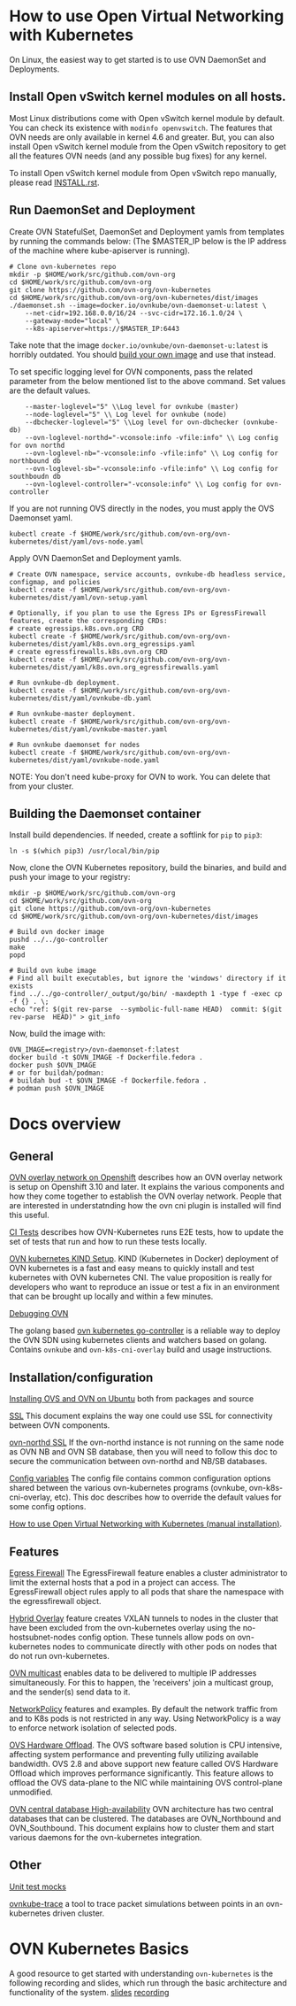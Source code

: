 # How to use Open Virtual Networking with Kubernetes

On Linux, the easiest way to get started is to use OVN DaemonSet and Deployments.

## Install Open vSwitch kernel modules on all hosts.

Most Linux distributions come with Open vSwitch kernel module by default.  You
can check its existence with `modinfo openvswitch`.  The features that OVN
needs are only available in kernel 4.6 and greater. But, you can also install
Open vSwitch kernel module from the Open vSwitch repository to get all the
features OVN needs (and any possible bug fixes) for any kernel.

To install Open vSwitch kernel module from Open vSwitch repo manually, please
read [INSTALL.rst](https://docs.openvswitch.org/en/latest/intro/install/). 

## Run DaemonSet and Deployment

Create OVN StatefulSet, DaemonSet and Deployment yamls from templates by running the commands below:
(The $MASTER_IP below is the IP address of the machine where kube-apiserver is
running).

```
# Clone ovn-kubernetes repo
mkdir -p $HOME/work/src/github.com/ovn-org
cd $HOME/work/src/github.com/ovn-org
git clone https://github.com/ovn-org/ovn-kubernetes
cd $HOME/work/src/github.com/ovn-org/ovn-kubernetes/dist/images
./daemonset.sh --image=docker.io/ovnkube/ovn-daemonset-u:latest \
    --net-cidr=192.168.0.0/16/24 --svc-cidr=172.16.1.0/24 \
    --gateway-mode="local" \
    --k8s-apiserver=https://$MASTER_IP:6443
```

Take note that the image `docker.io/ovnkube/ovn-daemonset-u:latest` is horribly outdated. You should [build your own image](#building-the-daemonset-container) and use that instead.

To set specific logging level for OVN components, pass the related parameter from the below mentioned
list to the above command. Set values are the default values.
```
    --master-loglevel="5" \\Log level for ovnkube (master)
    --node-loglevel="5" \\ Log level for ovnkube (node)
    --dbchecker-loglevel="5" \\Log level for ovn-dbchecker (ovnkube-db)
    --ovn-loglevel-northd="-vconsole:info -vfile:info" \\ Log config for ovn northd
    --ovn-loglevel-nb="-vconsole:info -vfile:info" \\ Log config for northbound db
    --ovn-loglevel-sb="-vconsole:info -vfile:info" \\ Log config for southboudn db
    --ovn-loglevel-controller="-vconsole:info" \\ Log config for ovn-controller
```

If you are not running OVS directly in the nodes, you must apply the OVS Daemonset yaml.
```
kubectl create -f $HOME/work/src/github.com/ovn-org/ovn-kubernetes/dist/yaml/ovs-node.yaml
```

Apply OVN DaemonSet and Deployment yamls.

```
# Create OVN namespace, service accounts, ovnkube-db headless service, configmap, and policies
kubectl create -f $HOME/work/src/github.com/ovn-org/ovn-kubernetes/dist/yaml/ovn-setup.yaml

# Optionally, if you plan to use the Egress IPs or EgressFirewall features, create the corresponding CRDs:
# create egressips.k8s.ovn.org CRD
kubectl create -f $HOME/work/src/github.com/ovn-org/ovn-kubernetes/dist/yaml/k8s.ovn.org_egressips.yaml
# create egressfirewalls.k8s.ovn.org CRD
kubectl create -f $HOME/work/src/github.com/ovn-org/ovn-kubernetes/dist/yaml/k8s.ovn.org_egressfirewalls.yaml

# Run ovnkube-db deployment.
kubectl create -f $HOME/work/src/github.com/ovn-org/ovn-kubernetes/dist/yaml/ovnkube-db.yaml

# Run ovnkube-master deployment.
kubectl create -f $HOME/work/src/github.com/ovn-org/ovn-kubernetes/dist/yaml/ovnkube-master.yaml

# Run ovnkube daemonset for nodes
kubectl create -f $HOME/work/src/github.com/ovn-org/ovn-kubernetes/dist/yaml/ovnkube-node.yaml
```

NOTE: You don't need kube-proxy for OVN to work. You can delete that from your
cluster.

## Building the Daemonset container

Install build dependencies. If needed, create a softlink for `pip` to `pip3`:
~~~
ln -s $(which pip3) /usr/local/bin/pip
~~~

Now, clone the OVN Kubernetes repository, build the binaries, and build and push your image to your registry:
~~~
mkdir -p $HOME/work/src/github.com/ovn-org
cd $HOME/work/src/github.com/ovn-org
git clone https://github.com/ovn-org/ovn-kubernetes
cd $HOME/work/src/github.com/ovn-org/ovn-kubernetes/dist/images

# Build ovn docker image
pushd ../../go-controller
make
popd

# Build ovn kube image
# Find all built executables, but ignore the 'windows' directory if it exists
find ../../go-controller/_output/go/bin/ -maxdepth 1 -type f -exec cp -f {} . \;
echo "ref: $(git rev-parse  --symbolic-full-name HEAD)  commit: $(git rev-parse  HEAD)" > git_info
~~~

Now, build the image with:
~~~
OVN_IMAGE=<registry>/ovn-daemonset-f:latest
docker build -t $OVN_IMAGE -f Dockerfile.fedora . 
docker push $OVN_IMAGE
# or for buildah/podman:
# buildah bud -t $OVN_IMAGE -f Dockerfile.fedora .
# podman push $OVN_IMAGE
~~~

# Docs overview
## General

[OVN overlay network on Openshift](./docs/INSTALL.OPENSHIFT.md) describes how an OVN overlay 
network is setup on Openshift 3.10 and later. It explains the various components and how they 
come together to establish the OVN overlay network. People that are interested in understatnding 
how the ovn cni plugin is installed will find this useful.

[CI Tests](./docs/ci.md) describes how OVN-Kubernetes runs E2E tests, how to update the set
of tests that run and how to run these tests locally.

[OVN kubernetes KIND Setup](./docs/kind.md). KIND (Kubernetes in Docker) deployment of OVN kubernetes
is a fast and easy means to quickly install and test kubernetes with OVN kubernetes CNI. The value
proposition is really for developers who want to reproduce an issue or test a fix in an environment
that can be brought up locally and within a few minutes.

[Debugging OVN](./docs/debugging.md)

The golang based [ovn kubernetes go-controller](./go-controller/README.md) is a reliable way to
deploy the OVN SDN using kubernetes clients and watchers based on golang. Contains `ovnkube` and
`ovn-k8s-cni-overlay` build and usage instructions.

## Installation/configuration
[Installing OVS and OVN on Ubuntu](./docs/INSTALL.UBUNTU.md) both from packages and source

[SSL](./docs/INSTALL.SSL.md) This document explains the way one could use SSL for connectivity 
between OVN components.

[ovn-northd SSL](./docs/OVN-NORTHD.SSL.md) If the ovn-northd instance is not running on the same 
node as OVN NB and OVN SB database, then you will need to follow this doc to secure the communication
between ovn-northd and NB/SB databases.

[Config variables](./docs/config.md) The config file contains common configuration options shared
between the various ovn-kubernetes programs (ovnkube, ovn-k8s-cni-overlay, etc). This doc describes 
how to override the default values for some config options.

[How to use Open Virtual Networking with Kubernetes (manual installation)](./README_MANUAL.md).

## Features
[Egress Firewall](./docs/egress-firewall.md) The EgressFirewall feature enables a cluster
administrator to limit the external hosts that a pod in a project can access. 
The EgressFirewall object rules apply to all pods that share the namespace with the egressfirewall object.

[Hybrid Overlay](./docs/hybrid-overlay.md) feature creates VXLAN tunnels to nodes in the cluster that
have been excluded from the ovn-kubernetes overlay using the no-hostsubnet-nodes config option.
These tunnels allow pods on ovn-kubernetes nodes to communicate directly with other pods on nodes
that do not run ovn-kubernetes.

[OVN multicast](./docs/multicast.md) enables data to be delivered to multiple IP addresses simultaneously.
For this to happen, the 'receivers' join a multicast group, and the sender(s) send data to it.

[NetworkPolicy](./docs/network-policy.md) features and examples. By default the network traffic from and
to K8s pods is not restricted in any way. Using NetworkPolicy is a way to enforce network isolation
of selected pods.

[OVS Hardware Offload](./docs/ovs_offload.md). The OVS software based solution is CPU intensive,
affecting system performance and preventing fully utilizing available bandwidth.
OVS 2.8 and above support new feature called OVS Hardware Offload which improves performance significantly.
This feature allows to offload the OVS data-plane to the NIC while maintaining OVS control-plane unmodified.

[OVN central database High-availability](./docs/ha.md) OVN architecture has two central databases that 
can be clustered. The databases are OVN_Northbound and OVN_Southbound. This document explains how to 
cluster them and start various daemons for the ovn-kubernetes integration.

## Other
[Unit test mocks](./docs/mocks-ut-faq.md)

[ovnkube-trace](./docs/ovnkube-trace.md) a tool to trace packet simulations between points in an 
ovn-kubernetes driven cluster.

# OVN Kubernetes Basics
A good resource to get started with understanding `ovn-kubernetes` is the following recording and slides, which run through the basic architecture and functionality of the system.
[slides](https://docs.google.com/presentation/d/1vlEjEqqVz02P4_oubt_FmMSHrvpS8ewmHWNuEl4lKDI/edit?usp=sharing)
[recording](https://drive.google.com/file/d/1FogbqRgT-yIA8UKfcAQNXNQrcq5Hz0z9/view?usp=sharing)
